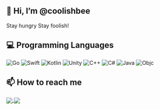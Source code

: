 <!--- ![profile count](https://komarev.com/ghpvc/?username=coolishbee) --->

## 👋 Hi, I’m @coolishbee

Stay hungry Stay foolish!

## 💻  Programming Languages

![Go](https://img.shields.io/badge/go-%2300ADD8.svg?&style=for-the-badge&logo=go&logoColor=white)
![Swift](https://img.shields.io/badge/swift-%23FA7343.svg?&style=for-the-badge&logo=swift&logoColor=white)
![Kotlin](https://img.shields.io/badge/kotlin-%230095D5.svg?&style=for-the-badge&logo=kotlin&logoColor=white)
![Unity](https://img.shields.io/badge/unity-%23000000.svg?style=for-the-badge&logo=unity&logoColor=white)
![C++](https://img.shields.io/badge/c++-%2300599C.svg?style=for-the-badge&logo=c%2B%2B&logoColor=white)
![C#](https://img.shields.io/badge/c%23-%23239120.svg?style=for-the-badge&logo=c-sharp&logoColor=white)
![Java](https://img.shields.io/badge/java-%23ED8B00.svg?style=for-the-badge&logo=java&logoColor=white)
![Objc](https://img.shields.io/badge/objc-%23000000.svg?&style=for-the-badge&logo=apple&logoColor=white)

## 📫 How to reach me

<a href="https://github.com/anuraghazra/github-readme-stats">
  <img align="center" src="https://github-readme-stats.vercel.app/api?username=coolishbee&show_icons=true&theme=synthwave" />
</a>
<a href="https://github.com/jameschun7">
  <img align="center" src="https://github-readme-stats.vercel.app/api/top-langs/?username=coolishbee&layout=compact&theme=dark" />
</a>

<!---
jameschun7/jameschun7 is a ✨ special ✨ repository because its `README.md` (this file) appears on your GitHub profile.
You can click the Preview link to take a look at your changes.
--->
